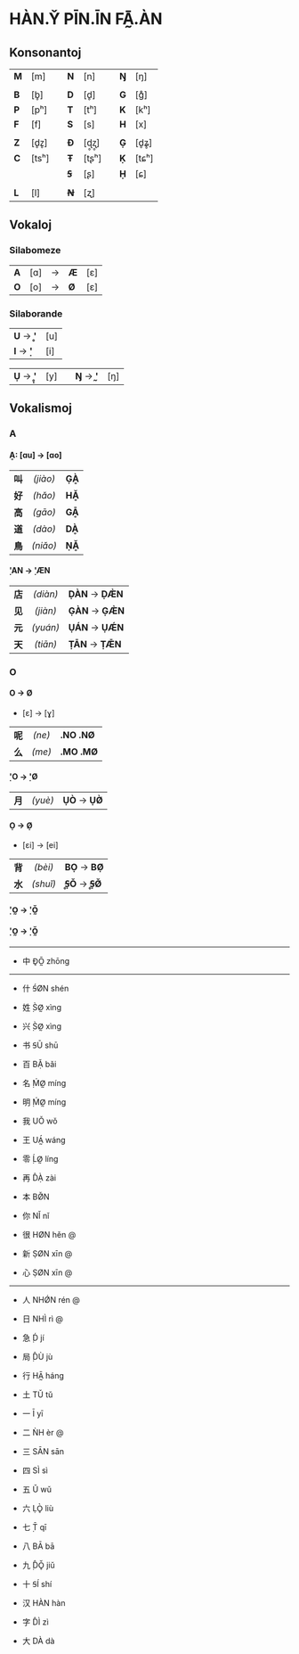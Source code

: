 # HÀN.Y̌ PĪN.ĪN FĀ̰.ÀN

## Konsonantoj

| | | | | | | | |
|:-|:-|:-:|:-|:-|:-:|:-|:-|
| **M** | [m]   | | **N** | [n]   | | **Ŋ** | [ŋ]   |
| | | | | | | | |
| **B** | [b̥]   | | **D** | [d̥]   | | **G** | [ɡ̊]   |
| **P** | [pʰ]  | | **T** | [tʰ]  | | **K** | [kʰ]  |
| **F** | [f]   | | **S** | [s]   | | **H** | [x]   |
| | | | | | | | |
| **Z** | [d̥z̥]  | | **Đ** | [ɖ̥ʐ̥]  | | **G̣** | [d̥ʑ̥]  |
| **C** | [tsʰ] | | **Ŧ** | [tʂʰ] | | **Ḳ** | [tɕʰ] |
|       |       | | **Ꞩ** | [ʂ]   | | **Ḥ** | [ɕ]   |
| | | | | | | | |
| **L** | [l]   | | **Ꞥ** | [ʐ]   | |       |       |

## Vokaloj

### Silabomeze

| | | | | |
|:-|:-|:-:|:-|:-|
| **A** | [ɑ] | → | **Æ** | [ɛ] |
| **O** | [o] | → | **Ø** | [ɛ] |

### Silaborande

| | |
|:-|:-|
| **U** → **̥'** | [u] |
| **I** → **̣'** | [i] |

| | | | | |
|:-|:-|:-:|:-|:-|
| **Ụ** → **̥̣'** | [y] | | **Ŋ** → **̰'** | [ŋ] |


## Vokalismoj

### A

#### Ḁ: [ɑu] → [ɑo]

| | | |
|-:|:-:|:-|
| **叫** | *(jiào)* | **G̣Ḁ̀** |
| **好** | *(hǎo)*  | **HḀ̌** |
| **高** | *(gāo)*  | **GḀ̄** |
| **道** | *(dào)*  | **DḀ̀** |
| **鳥** | *(niǎo)* | **ṆḀ̌** |

#### ̣'AN → ̣'ÆN

| | | |
|-:|:-:|:-|
| **店** | *(diàn)* | **ḌÀN** → **ḌÆ̀N** |
| **见** | *(jiàn)* | **G̣ÀN** → **G̣Æ̀N** |
| **元** | *(yuán)* | **ỤÁN** → **ỤǼN** |
| **天** | *(tiān)* | **ṬĀN** → **ṬǢN** |


### O

#### O → Ø

* [ɛ] → [ɣ]

| | | |
|-:|:-:|:-|
| **呢** | *(ne)* | **.NO** **.NØ** |
| **么** | *(me)* | **.MO** **.MØ** |

#### ̣'O → ̣'Ø

| | | |
|-:|:-:|:-|
| **月** | *(yuè)* | **ỤÒ** → **ỤØ̀** |


#### Ọ → Ø̣

* [ɛi] → [ei]

| | | |
|-:|:-:|:-|
| **背** | *(bèi)*  | **BỌ** → **BØ̣** |
| **水** | *(shuǐ)* | **̥Ꞩ̣Ǒ** → **̥Ꞩ̣Ø̌** |


#### ̣'O̰ → ̣'Ŏ̰


#### ̣'O̰ → ̣'Ŏ̰



---

* 中 Đ̥Ō̰ zhōng


---


* 什 Ꞩ́ØN shén
* 姓 ̣S̀Ø̰ xìng
* 兴 ̣S̀Ø̰ xìng
* 书 ꞨŪ shū


* 百 BẠ̌ bǎi
* 名 ̣ḾØ̰ míng
* 明 ̣ḾØ̰ míng
* 我 UǑ wǒ
* 王 UÁ̰ wáng	
* 零 ̣ĹØ̰ líng
* 再 D̂Ạ̀ zài
* 本 BØ̌N
* 你 NǏ nǐ
* 很 HØN hěn @
* 新 ṢØN xīn @
* 心 ṢØN xīn @

---

* 人 NHǾN rén @
* 日 NHÌ rì @
* 急 ̣D́ jí
* 局 ̣D̂Ù jù
* 行 HĀ̰ háng
* 土 TǓ tǔ

* 一 Ī yī
* 二 ǸH èr @
* 三 SĀN sān
* 四 SÌ sì
* 五 Ǔ wǔ
* 六 ḶÒ̥ liù
* 七 ̣T̄ qī
* 八 BĀ bā
* 九 ̣D̂Ǒ̥ jiǔ
* 十 ꞨÍ shí

* 汉 HÀN hàn
* 字 D̂Ì zì

* 大 DÀ dà
